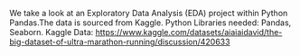 We take a look at an Exploratory Data Analysis (EDA) project within Python Pandas.The data is sourced from Kaggle.
Python Libraries needed: Pandas, Seaborn.
Kaggle Data:  https://www.kaggle.com/datasets/aiaiaidavid/the-big-dataset-of-ultra-marathon-running/discussion/420633
